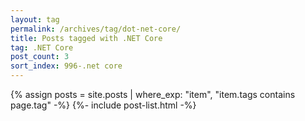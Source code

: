 ```yaml
---
layout: tag
permalink: /archives/tag/dot-net-core/
title: Posts tagged with .NET Core
tag: .NET Core
post_count: 3
sort_index: 996-.net core
---
```

{% assign posts = site.posts | where_exp: "item", "item.tags contains page.tag" -%}
{%- include post-list.html -%}
